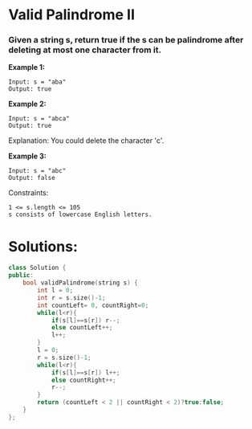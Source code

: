 # Valid Palindrome II

### Given a string s, return true if the s can be palindrome after deleting at most one character from it.

**Example 1:**

    Input: s = "aba"
    Output: true

**Example 2:**

    Input: s = "abca"
    Output: true
Explanation: You could delete the character 'c'.

**Example 3:**

    Input: s = "abc"
    Output: false

 

Constraints:

    1 <= s.length <= 105
    s consists of lowercase English letters.

# Solutions:

```cpp
class Solution {
public:
    bool validPalindrome(string s) {
        int l = 0;
        int r = s.size()-1;
        int countLeft= 0, countRight=0;
        while(l<r){
            if(s[l]==s[r]) r--;
            else countLeft++;
            l++;
        }
        l = 0;
        r = s.size()-1;
        while(l<r){
            if(s[l]==s[r]) l++;
            else countRight++;
            r--;
        }
        return (countLeft < 2 || countRight < 2)?true:false;
    }
};
```